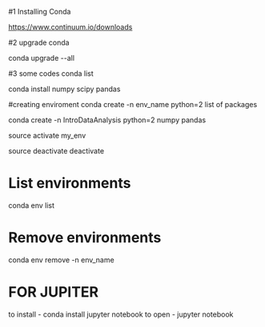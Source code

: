 #1 Installing Conda

https://www.continuum.io/downloads

#2 upgrade conda

conda upgrade --all

#3 some codes
conda list

conda install numpy scipy pandas

#creating enviroment
conda create -n env_name python=2 list of packages

conda create -n IntroDataAnalysis python=2 numpy pandas

source activate my_env

source deactivate
deactivate

# List environments
conda env list

# Remove environments
conda env remove -n env_name

# FOR JUPITER
to install - conda install jupyter notebook
to open - jupyter notebook 
